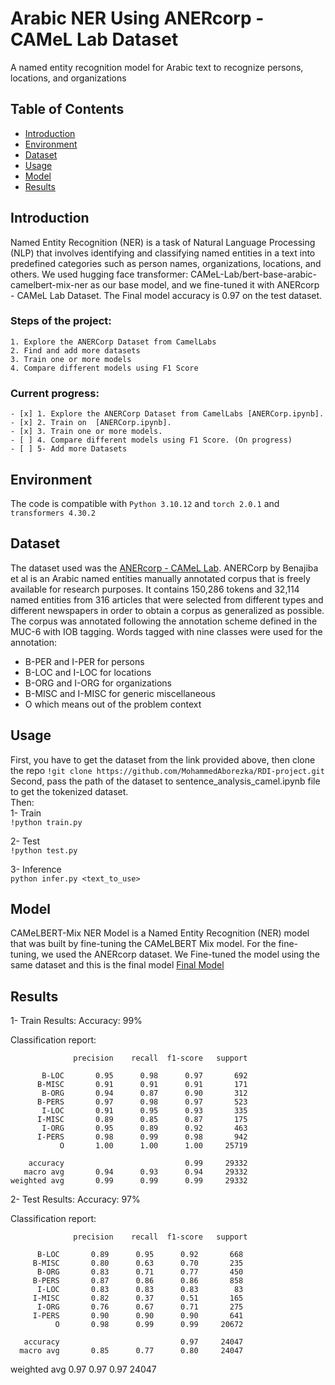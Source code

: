 # Arabic NER Using ANERcorp - CAMeL Lab Dataset

A named entity recognition model for Arabic text to recognize persons, locations, and organizations

## Table of Contents

- [Introduction](#introduction)
- [Environment](#environment)
- [Dataset](#dataset)
- [Usage](#usage)
- [Model](#model)
- [Results](#results)


## Introduction
Named Entity Recognition (NER) is a task of Natural Language Processing (NLP) that involves identifying and classifying named entities in a text into predefined categories such as person names, organizations, locations, and others. We used hugging face transformer: CAMeL-Lab/bert-base-arabic-camelbert-mix-ner as our base model, and we fine-tuned it with ANERcorp - CAMeL Lab Dataset. The Final model accuracy is 0.97 on the test dataset.

### Steps of the project:
    1. Explore the ANERCorp Dataset from CamelLabs
    2. Find and add more datasets
    3. Train one or more models
    4. Compare different models using F1 Score

### Current progress:
    - [x] 1. Explore the ANERCorp Dataset from CamelLabs [ANERCorp.ipynb].
    - [x] 2. Train on  [ANERCorp.ipynb].
    - [x] 3. Train one or more models.
    - [ ] 4. Compare different models using F1 Score. (On progress)
    - [ ] 5- Add more Datasets


## Environment
The code is compatible with `Python 3.10.12` and `torch 2.0.1` and `transformers 4.30.2`

## Dataset
The dataset used was the [ANERcorp - CAMeL Lab](https://camel.abudhabi.nyu.edu/anercorp). ANERCorp by Benajiba et al is an Arabic named entities manually annotated corpus that is freely available for research purposes. It contains 150,286 tokens and 32,114 named entities from 316 articles that were selected from different types and different newspapers in order to obtain a corpus as generalized as possible. The corpus was annotated following the annotation scheme defined in the MUC-6 with IOB tagging. Words tagged with nine classes were used for the annotation:
-	B-PER and I-PER for persons
-	B-LOC and I-LOC for locations
-	B-ORG and I-ORG for organizations
-	B-MISC and I-MISC for generic miscellaneous
-	O which means out of the problem context
  
## Usage
First, you have to get the dataset from the link provided above, then clone the repo `!git clone https://github.com/MohammedAborezka/RDI-project.git`
Second, pass the path of the dataset to sentence_analysis_camel.ipynb file to get the tokenized dataset.  
Then:  
1- Train  
   `!python train.py` 
   
2- Test  
   `!python test.py`  
   
3- Inference  
   `python infer.py <text_to_use>`  

## Model
CAMeLBERT-Mix NER Model is a Named Entity Recognition (NER) model that was built by fine-tuning the CAMeLBERT Mix model. For the fine-tuning, we used the ANERcorp dataset. We Fine-tuned the model using the same dataset and this is the final model [Final Model](https://drive.google.com/drive/u/0/folders/11VpoPORhv6IMNMc7wA0woSXeQys7Vc5m)

## Results
1- Train Results:
Accuracy: 99%

Classification report:

                  precision    recall  f1-score   support

           B-LOC       0.95      0.98      0.97       692
          B-MISC       0.91      0.91      0.91       171
           B-ORG       0.94      0.87      0.90       312
          B-PERS       0.97      0.98      0.97       523
           I-LOC       0.91      0.95      0.93       335
          I-MISC       0.89      0.85      0.87       175
           I-ORG       0.95      0.89      0.92       463
          I-PERS       0.98      0.99      0.98       942
               O       1.00      1.00      1.00     25719
           
        accuracy                           0.99     29332
       macro avg       0.94      0.93      0.94     29332
    weighted avg       0.99      0.99      0.99     29332


2- Test Results:
Accuracy: 97%

Classification report:

                  precision    recall  f1-score   support

          B-LOC       0.89      0.95      0.92       668
         B-MISC       0.80      0.63      0.70       235
          B-ORG       0.83      0.71      0.77       450
         B-PERS       0.87      0.86      0.86       858
          I-LOC       0.83      0.83      0.83        83
         I-MISC       0.82      0.37      0.51       165
          I-ORG       0.76      0.67      0.71       275
         I-PERS       0.90      0.90      0.90       641
              O       0.98      0.99      0.99     20672
           
       accuracy                           0.97     24047
      macro avg       0.85      0.77      0.80     24047
   weighted avg       0.97      0.97      0.97     24047



